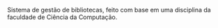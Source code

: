 Sistema de gestão de bibliotecas, feito com base em uma disciplina da faculdade de Ciência da Computação.
